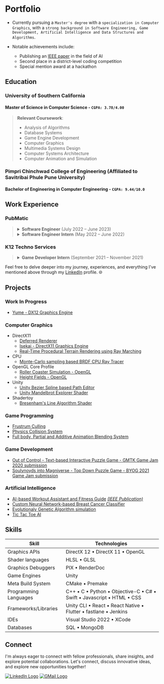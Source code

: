# Portfolio

- Currently pursuing a `Master's degree` with a `specialization in Computer Graphics`, with a `strong background in Software Engineering, Game Development, Artificial Intelligence and Data Structures and Algorithms`.

- Notable achievements include:
  - Publishing an [IEEE paper](https://ieeexplore.ieee.org/document/10010733) in the field of AI
  - Second place in a district-level coding competition
  - Special mention award at a hackathon

## Education
### University of Southern California
#### Master of Science in Computer Science - `CGPA: 3.78/4.00`
> 
> **Relevant Coursework**: <br>
> - Analysis of Algorithms
> - Database Systems
> - Game Engine Development
> - Computer Graphics
> - Multimedia Systems Design
> - Computer Systems Architecture
> - Computer Animation and Simulation


### Pimpri Chinchwad College of Engineering (Affiliated to Savitribai Phule Pune University)
#### Bachelor of Engineering in Computer Engineering - `CGPA: 9.44/10.0`

## Work Experience
### PubMatic

> <details>
>   <summary><strong>Software Engineer</strong> (July 2022 – June 2023)</summary><br>
> 
>   <ul>
>     <li>Integrated SKAdNetwork 4.0 into the iOS SDK, expanding demand-side partnerships</li>
>     <li>Executed iOS Native ad measurement using Open Measurement SDK 1.4.7 to bolster publisher trust and reliability</li>
>     <li>Elevated iOS SDK code coverage by 4%, advancing team agile maturity to level 3, within a 13,000+ line codebase</li>
>     <li>Maximized ad revenue by implementing the design of an End Card ad</li>
>     <li>Revamped and developed iOS, Unity, and React Native apps for efficient QA testing of upcoming features</li>
>     <li>Automated CI/CD for Unity and React Native plugins, as well as iOS and React Native app releases using scripted shell commands, XCode CLI, Unity CLI, React Native CLI, Node.js, and Jenkins</li>
>   </ul>
> </details>
> 
> <details>
>   <summary><strong>Software Engineer Intern</strong> (May 2022 – June 2022)</summary><br>
>   
>   <ul>
>     <li>Automated iOS device dimension retrieval to analyze adaptive ad sizes across devices, reducing testing time by 50%</li>
>     <li>Gained iOS expertise through crafting a full-stack app utilizing YouTube APIs for data retrieval with Objective C</li>
>     <li>Mastered programmatic advertising standards, enhancing ad industry protocol comprehension</li>
>   </ul>
> </details>

### K12 Techno Services
> <details>
>   <summary><strong>Game Developer Intern</strong> (September 2021 – November 2021)</summary><br>
>   
>   <ul>
>     <li>Engineered a "Grass Cut" Play Store app replica in Unity, gaining proficiency in Model-View-Controller architecture</li>
>     <li>Created a Unity Timer App for a client, facilitating intuitive teaching of time concepts to students</li>
>     <li>Enhanced Unity game app for scalability and optimized game mechanics, resulting in a 50% increase in Play Store downloads</li>
>   </ul>
> </details>


Feel free to delve deeper into my journey, experiences, and everything I've mentioned above through my [LinkedIn](https://www.linkedin.com/in/pratik-dhende/) profile. 🌐

## Projects
### Work In Progress
- [Yume - DX12 Graphics Engine](https://github.com/pratik-dhende/Yume)

### Computer Graphics
- DirectX11
  - [Deferred Renderer](https://github.com/pratik-dhende/Prime-Engine-Deferred-Renderer)
  - [Isekai - DirectX11 Graphics Engine](https://github.com/pratik-dhende/Isekai)
  - [Real-Time Procedural Terrain Rendering using Ray Marching](https://github.com/pratik-dhende/Real-Time-Procedural-Terrain-Rendering-using-Ray-Marching)
- CPU
  - [Monte-Carlo sampling based BRDF CPU Ray Tracer](https://github.com/pratik-dhende/Ray-Tracer)
- OpenGL Core Profile
  - [Roller Coaster Simulation - OpenGL](https://github.com/pratik-dhende/Roller-Coaster)
  - [Height Fields - OpenGL](https://github.com/pratik-dhende/Height-Fields)
- Unity
  - [Unity Bezier Spline based Path Editor](https://github.com/pratik-dhende/Path-Editor)
  - [Unity Mandelbrot Explorer Shader](https://github.com/pratik-dhende/Mandelbrot-Explorer)
- Shadertoy
  - [Bresenham's Line Algorithm Shader](https://github.com/pratik-dhende/Bresenham-Line-Algorithm-Demo)


### Game Programming
- [Frustrum Culling](https://github.com/pratik-dhende/Prime-Engine-Frustrum-Culling)
- [Physics Collision System](https://github.com/pratik-dhende/Prime-Engine-Collision-System)
- [Full body, Partial and Additive Animation Blending System](https://github.com/pratik-dhende/Prime-Engine-Animation-Blending)

### Game Development
- [Out of Control - Text-based Interactive Puzzle Game - GMTK Game Jam 2020 submission](https://github.com/pratik-dhende/Out-of-control)
- [Soulynoyds into Magniverse - Top Down Puzzle Game - BYOG 2021 Game Jam submission](https://krithin.itch.io/soulnoyds-into-the-magniverse)

### Artificial Intelligence
- [AI-based Workout Assistant and Fitness Guide](https://github.com/pratik-dhende/AI-based-Workout-Assistant-and-Fitness-Guide) *[(IEEE Publication)](https://ieeexplore.ieee.org/document/10010733)*
- [Custom Neural Network-based Breast Cancer Classifier](https://github.com/pratik-dhende/Breast-Cancer-Classifier)
- [Evolutionaly Genetic Algorithm simulation](https://github.com/pratik-dhende/Shakespeare-Monkey-Problem)
- [Tic Tac Toe AI](https://github.com/pratik-dhende/Tic-Tac-Toe-AI)

## Skills
| Skill | Technologies |
| -------- | -------- |
| Graphics APIs | DirectX 12 • DirectX 11 • OpenGL |
| Shader languages | HLSL • GLSL |
| Graphics Debuggers | PIX • RenderDoc |
| Game Engines | Unity |
| Meta Build System | CMake • Premake|
| Programming Languages | C++ • C • Python • Objective-C • C# • Swift • Javascript • HTML • CSS|
| Frameworks/Libraries | Unity CLI • React • React Native • Flutter • fastlane • Jenkins |
| IDEs | Visual Studio 2022 • XCode |
| Databases | SQL • MongoDB |

## Connect
I'm always eager to connect with fellow professionals, share insights, and explore potential collaborations. Let's connect, discuss innovative ideas, and explore new opportunities together!
<div align="left">
  <a href="https://www.linkedin.com/in/pratik-dhende/" align="centre"><img src="https://img.shields.io/badge/LinkedIn-0077B5?style=for-the-badge&logo=linkedin&logoColor=white" alt="LinkedIn Logo"></a>
  <a href="mailto:dhende@usc.edu"><img src="https://img.shields.io/badge/Gmail-D14836?style=for-the-badge&logo=gmail&logoColor=white" alt="GMail Logo"></a>
</div>
